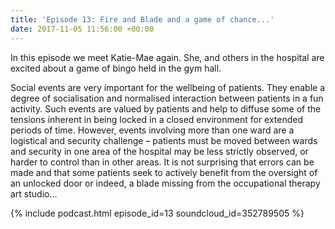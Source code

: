 ```yaml
---
title: 'Episode 13: Fire and Blade and a game of chance...'
date: 2017-11-05 11:56:00 +00:00
---
```


In this episode we meet Katie-Mae again. She, and others in the hospital are excited about a game of bingo held in the gym hall. 

Social events are very important for the wellbeing of patients. They enable a degree of socialisation and normalised interaction between patients in a fun activity. Such events are valued by patients and help to diffuse some of the tensions inherent in being locked in a closed environment for extended periods of time. However, events involving more than one ward are a logistical and security challenge – patients must be moved between wards and security in one area of the hospital may be less strictly observed, or harder to control than in other areas. It is not surprising that errors can be made and that some patients seek to actively benefit from the oversight of an unlocked door or indeed, a blade missing from the occupational therapy art studio…

{% include podcast.html episode_id=13 soundcloud_id=352789505 %}